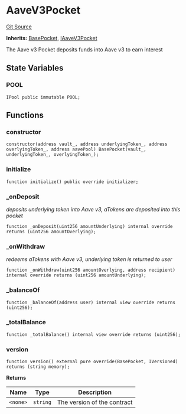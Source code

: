 # AaveV3Pocket
[Git Source](https://github.com/cryptexfinance/tcapv2.0/blob/495451d159fb10c010b98bdc7bc685a1a59dc8d3/src/pockets/AaveV3Pocket.sol)

**Inherits:**
[BasePocket](/src/pockets/BasePocket.sol/contract.BasePocket.md), [IAaveV3Pocket](/src/interface/pockets/IAaveV3Pocket.sol/interface.IAaveV3Pocket.md)

The Aave v3 Pocket deposits funds into Aave v3 to earn interest


## State Variables
### POOL

```solidity
IPool public immutable POOL;
```


## Functions
### constructor


```solidity
constructor(address vault_, address underlyingToken_, address overlyingToken_, address aavePool) BasePocket(vault_, underlyingToken_, overlyingToken_);
```

### initialize


```solidity
function initialize() public override initializer;
```

### _onDeposit

*deposits underlying token into Aave v3, aTokens are deposited into this pocket*


```solidity
function _onDeposit(uint256 amountUnderlying) internal override returns (uint256 amountOverlying);
```

### _onWithdraw

*redeems aTokens with Aave v3, underlying token is returned to user*


```solidity
function _onWithdraw(uint256 amountOverlying, address recipient) internal override returns (uint256 amountUnderlying);
```

### _balanceOf


```solidity
function _balanceOf(address user) internal view override returns (uint256);
```

### _totalBalance


```solidity
function _totalBalance() internal view override returns (uint256);
```

### version


```solidity
function version() external pure override(BasePocket, IVersioned) returns (string memory);
```
**Returns**

|Name|Type|Description|
|----|----|-----------|
|`<none>`|`string`|The version of the contract|


